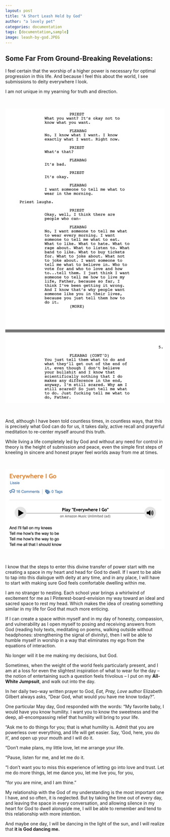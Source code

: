 ```yaml
---
layout: post
title: "A Short Leash Held by God"
author: "a lovely pet"
categories: documentation
tags: [documentation,sample]
image: leash-by-god.JPEG
---
```

## Some Far From Ground-Breaking Revelations:

I feel certain that the worship of a higher power is necessary for optimal progression in this life. And because I feel this about the world, I see submissions to deity everywhere I look.

I am not unique in my yearning for truth and direction. 

<br/>

![Flea Bag wants God](https://raw.githubusercontent.com/sophieggee/fkagrace/gh-pages/assets/img/july/fleabag.png "Flea Bag wants God")

<br/>

And, although I have been told countless times, in countless ways, that this is precisely what God can do for us, it takes daily, active recall and prayerful meditation to re-center myself around this truth. 

While living a life completely led by God and without any need for control in theory is the height of submission and peace, even the simple first steps of kneeling in sincere and honest prayer feel worlds away from me at times. 

<br/>

![Lissie wants God](https://raw.githubusercontent.com/sophieggee/fkagrace/gh-pages/assets/img/july/lissie.png "Lissie wants God")

<br/>

I know that the steps to enter this divine transfer of power start with me creating a space in my heart and head for God to dwell. If I want to be able to tap into this dialogue with deity at any time, and in any place, I will have to start with making sure God feels comfortable dwelling within me.

I am no stranger to nesting. Each school year brings a whirlwind of excitement for me as I Pinterest-board-envision my way toward an ideal and sacred space to rest my head. Which makes the idea of creating something similar in my life for God that much more enticing. 

If I can create a space within myself and in my day of honesty, compassion, and vulnerability as I open myself to posing and receiving answers from God (reading holy texts, meditating on poems, walking outside without headphones: strengthening the signal of divinity), then I will be able to humble myself in worship in a way that eliminates my ego from the equations of interaction. 

No longer will it be me making my decisions, but God.

Sometimes, when the weight of the world feels particularly present, and I am at a loss for even the slightest inspiration of what to wear for the day – the notion of entertaining such a question feels frivolous – I put on my **All-White Jumpsuit**, and walk out into the day. 

In her daily two-way written prayer to God, _Eat, Pray, Love_ author Elizabeth Gilbert always asks, “Dear God, what would you have me know today?”.

One particular May day, God responded with the words: “My favorite baby, I would have you know humility. I want you to know the sweetness and the deep, all-encompassing relief that humility will bring to your life. 

“Ask me to do things for you; that is what humility is. Admit that you are powerless over everything, and life will get easier. Say, ‘God, here, you do it’, and open up your mouth and I will do it. 

“Don’t make plans, my little love, let me arrange your life. 

“Pause, listen for me, and let me do it. 

“I don’t want you to miss this experience of letting go into love and trust. Let me do more things, let me dance you, let me live you, for you, 

“for you are mine, and I am thine.”

My relationship with the God of my understanding is the most important one I have, and so often, it is neglected. But by taking the time out of every day, and leaving the space in every conversation, and allowing silence in my heart for God to dwell alongside me, I will be able to remember and tend to this relationship with more intention. 

And maybe one day, I will be dancing in the light of the sun, and I will realize that **it is God dancing me.**

